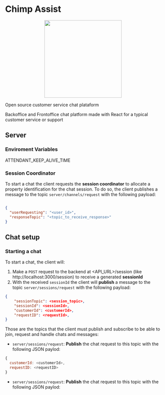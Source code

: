 # Chimp Assist

<p align="center">
  <img height="250" src="https://res.cloudinary.com/stutzsolucoes/image/upload/c_crop,h_308/v1539906576/noun_Cabin_Monkey_774328_yxidcr.png">
</p>

Open source customer service chat plataform

Backoffice and Frontoffice chat platform made with React for a typical customer service or support

## Server

### Enviroment Variables

ATTENDANT_KEEP_ALIVE_TIME

### Session Coordinator

To start a chat the client requests the **session coordinator** to allocate a property identification for the chat session. To do so, the client publishes a message to the topic `server/channels/request` with the following payload:

```JSON

{
  "userRequesting": "<user_id>",
  "responseTopic": "<topic_to_receive_response>"
}

```

## Chat setup

### Starting a chat

To start a chat, the client will:

1) Make a `POST` request to the backend at <API_URL>/session (like http://localhost:3000/session) to receive a generated **sessionId**
2) With the received `sessionId` the client will **publish** a message to the topic `server/sessions/request` with the following payload:

```json
{
    "sessionTopic": <session_topic>,
    "sessionId": <sessionId>,
    "customerId": <customerId>,
    "requestID": <requestId>,
}
```

Those are the topics that the client must publish and subscribe to be able to join, request and handle chats and messages:

- `server/sessions/request`: **Publish** the chat request to this topic with the following JSON paylod:

```javascript
{
  customerId: <customerId>,
  requestID: <requestID>
}
```

- `server/sessions/request`: **Publish** the chat request to this topic with the following JSON paylod:
